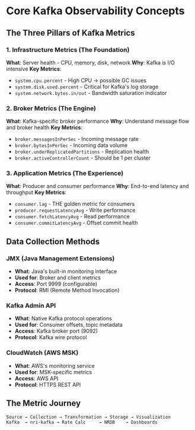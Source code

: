 # Core Kafka Observability Concepts

## The Three Pillars of Kafka Metrics

### 1. Infrastructure Metrics (The Foundation)
**What**: Server health - CPU, memory, disk, network
**Why**: Kafka is I/O intensive
**Key Metrics**:
- `system.cpu.percent` - High CPU → possible GC issues
- `system.disk.used.percent` - Critical for Kafka's log storage
- `system.network.bytes.in/out` - Bandwidth saturation indicator

### 2. Broker Metrics (The Engine)
**What**: Kafka-specific broker performance
**Why**: Understand message flow and broker health
**Key Metrics**:
- `broker.messagesInPerSec` - Incoming message rate
- `broker.bytesInPerSec` - Incoming data volume
- `broker.underReplicatedPartitions` - Replication health
- `broker.activeControllerCount` - Should be 1 per cluster

### 3. Application Metrics (The Experience)
**What**: Producer and consumer performance
**Why**: End-to-end latency and throughput
**Key Metrics**:
- `consumer.lag` - THE golden metric for consumers
- `producer.requestLatencyAvg` - Write performance
- `consumer.fetchLatencyAvg` - Read performance
- `consumer.commitLatencyAvg` - Offset commit health

## Data Collection Methods

### JMX (Java Management Extensions)
- **What**: Java's built-in monitoring interface
- **Used for**: Broker and client metrics
- **Access**: Port 9999 (configurable)
- **Protocol**: RMI (Remote Method Invocation)

### Kafka Admin API
- **What**: Native Kafka protocol operations
- **Used for**: Consumer offsets, topic metadata
- **Access**: Kafka broker port (9092)
- **Protocol**: Kafka wire protocol

### CloudWatch (AWS MSK)
- **What**: AWS's monitoring service
- **Used for**: MSK-specific metrics
- **Access**: AWS API
- **Protocol**: HTTPS REST API

## The Metric Journey
```
Source → Collection → Transformation → Storage → Visualization
Kafka  → nri-kafka → Rate Calc     → NRDB    → Dashboards
```
